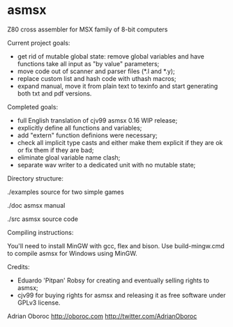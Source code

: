 asmsx
=====

Z80 cross assembler for MSX family of 8-bit computers


Current project goals:

- get rid of mutable global state: remove global variables and have functions take all input as "by value" parameters;
- move code out of scanner and parser files (*.l and *.y);
- replace custom list and hash code with uthash macros;
- expand manual, move it from plain text to texinfo and start generating both txt and pdf versions.


Completed goals:

- full English translation of cjv99 asmsx 0.16 WIP release;
- explicitly define all functions and variables;
- add "extern" function definions were necessary;
- check all implicit type casts and either make them explicit if they are ok or fix them if they are bad;
- eliminate gloal variable name clash;
- separate wav writer to a dedicated unit with no mutable state;


Directory structure:

./examples	source for two simple games

./doc		asmsx manual

./src		asmsx source code


Compiling instructions:

You'll need to install MinGW with gcc, flex and bison. Use build-mingw.cmd to compile asmsx for Windows using MinGW.


Credits:

- Eduardo 'Pitpan' Robsy for creating and eventually selling rights to asmsx;
- cjv99 for buying rights for asmsx and releasing it as free software under GPLv3 license.

Adrian Oboroc <http://oboroc.com> <http://twitter.com/AdrianOboroc>
